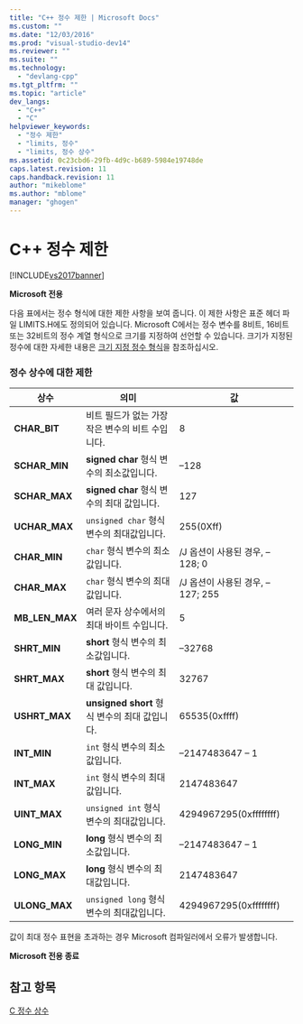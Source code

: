 ```yaml
---
title: "C++ 정수 제한 | Microsoft Docs"
ms.custom: ""
ms.date: "12/03/2016"
ms.prod: "visual-studio-dev14"
ms.reviewer: ""
ms.suite: ""
ms.technology: 
  - "devlang-cpp"
ms.tgt_pltfrm: ""
ms.topic: "article"
dev_langs: 
  - "C++"
  - "C"
helpviewer_keywords: 
  - "정수 제한"
  - "limits, 정수"
  - "limits, 정수 상수"
ms.assetid: 0c23cbd6-29fb-4d9c-b689-5984e19748de
caps.latest.revision: 11
caps.handback.revision: 11
author: "mikeblome"
ms.author: "mblome"
manager: "ghogen"
---
```

# C++ 정수 제한
[!INCLUDE[vs2017banner](../assembler/inline/includes/vs2017banner.md)]

**Microsoft 전용**  
  
 다음 표에서는 정수 형식에 대한 제한 사항을 보여 줍니다.  이 제한 사항은 표준 헤더 파일 LIMITS.H에도 정의되어 있습니다.  Microsoft C에서는 정수 변수를 8비트, 16비트 또는 32비트의 정수 계열 형식으로 크기를 지정하여 선언할 수 있습니다.  크기가 지정된 정수에 대한 자세한 내용은 [크기 지정 정수 형식](../c-language/c-sized-integer-types.md)을 참조하십시오.  
  
### 정수 상수에 대한 제한  
  
|**상수**|의미|값|  
|------------|--------|-------|  
|**CHAR\_BIT**|비트 필드가 없는 가장 작은 변수의 비트 수입니다.|8|  
|**SCHAR\_MIN**|**signed char** 형식 변수의 최소값입니다.|–128|  
|**SCHAR\_MAX**|**signed char** 형식 변수의 최대 값입니다.|127|  
|**UCHAR\_MAX**|`unsigned char` 형식 변수의 최대값입니다.|255\(0Xff\)|  
|**CHAR\_MIN**|`char` 형식 변수의 최소값입니다.|\/J 옵션이 사용된 경우, –128; 0|  
|**CHAR\_MAX**|`char` 형식 변수의 최대값입니다.|\/J 옵션이 사용된 경우, –127; 255|  
|**MB\_LEN\_MAX**|여러 문자 상수에서의 최대 바이트 수입니다.|5|  
|**SHRT\_MIN**|**short** 형식 변수의 최소값입니다.|–32768|  
|**SHRT\_MAX**|**short** 형식 변수의 최대 값입니다.|32767|  
|**USHRT\_MAX**|**unsigned short** 형식 변수의 최대 값입니다.|65535\(0xffff\)|  
|**INT\_MIN**|`int` 형식 변수의 최소값입니다.|–2147483647 – 1|  
|**INT\_MAX**|`int` 형식 변수의 최대값입니다.|2147483647|  
|**UINT\_MAX**|`unsigned int` 형식 변수의 최대값입니다.|4294967295\(0xffffffff\)|  
|**LONG\_MIN**|**long** 형식 변수의 최소값입니다.|–2147483647 – 1|  
|**LONG\_MAX**|**long** 형식 변수의 최대값입니다.|2147483647|  
|**ULONG\_MAX**|`unsigned long` 형식 변수의 최대값입니다.|4294967295\(0xffffffff\)|  
  
 값이 최대 정수 표현을 초과하는 경우 Microsoft 컴파일러에서 오류가 발생합니다.  
  
 **Microsoft 전용 종료**  
  
## 참고 항목  
 [C 정수 상수](../c-language/c-integer-constants.md)